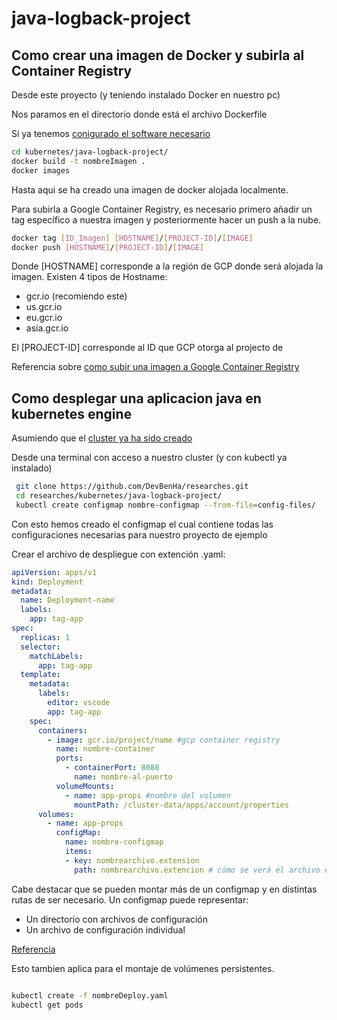 java-logback-project
===================== 
Como crear una imagen de Docker y subirla al Container Registry
--------------------------------------------------------

Desde este proyecto (y teniendo instalado Docker en nuestro pc)

Nos paramos en el directorio donde está el archivo Dockerfile

Si ya tenemos [conigurado el software necesario](https://github.com/DevBenHa/researches/wiki/Documentación#software-necesario-para-trabajar-hay-que-instalarlo)

``` bash
cd kubernetes/java-logback-project/
docker build -t nombreImagen .
docker images

```
Hasta aqui se ha creado una imagen de docker alojada localmente.

Para subirla a Google Container Registry, es necesario primero añadir un tag específico a nuestra imagen y posteriormente hacer un push a la nube.

```bash
docker tag [ID_Imagen] [HOSTNAME]/[PROJECT-ID]/[IMAGE]
docker push [HOSTNAME]/[PROJECT-ID]/[IMAGE]

```

Donde [HOSTNAME] corresponde a la región de GCP donde será alojada la imagen.
Existen 4 tipos de Hostname:
  - gcr.io (recomiendo este)
  - us.gcr.io
  - eu.gcr.io
  - asia.gcr.io

El [PROJECT-ID] corresponde al ID que GCP otorga al projecto de 

Referencia sobre  [como subir una imagen a Google Container Registry](https://cloud.google.com/container-registry/docs/pushing-and-pulling)

Como desplegar una aplicacion java en kubernetes engine
--------------------------------------------------------

 Asumiendo que el [cluster ya ha sido creado](https://github.com/DevBenHa/researches/blob/master/kubernetes/files/Como-crear-un-cluster-en-kubernetes-engine.pdf)
 
 Desde una terminal con acceso a nuestro cluster (y con kubectl ya instalado)
 
 ``` bash
  git clone https://github.com/DevBenHa/researches.git
  cd researches/kubernetes/java-logback-project/
  kubectl create configmap nombre-configmap --from-file=config-files/
```
 Con esto hemos creado el configmap el cual contiene todas las configuraciones necesarias para nuestro proyecto de ejemplo
 
 
 Crear el archivo de despliegue con extención .yaml:

``` yaml
apiVersion: apps/v1
kind: Deployment
metadata:
  name: Deployment-name
  labels:
    app: tag-app
spec:
  replicas: 1
  selector:
    matchLabels:
      app: tag-app
  template:
    metadata:
      labels:
        editor: vscode
        app: tag-app
    spec:
      containers:
        - image: gcr.io/project/name #gcp container registry
          name: nombre-container
          ports:
            - containerPort: 8080
              name: nombre-al-puerto
          volumeMounts:
            - name: app-props #nombre del volumen 
              mountPath: /cluster-data/apps/account/properties
      volumes:
        - name: app-props
          configMap:
            name: nombre-configmap
            items:
            - key: nombrearchivo.extension
              path: nombrearchivo.extencion # cómo se verá el archivo en el directorio

```
Cabe destacar que se pueden montar más de un configmap y en distintas rutas de ser necesario.
Un configmap puede representar:
  - Un directorio con archivos de configuración
  - Un archivo de configuración individual
  
  [Referencia](https://kubernetes.io/docs/tasks/configure-pod-container/configure-pod-configmap/)
  
  Esto tambien aplica para el montaje de volúmenes persistentes.
```bash

kubectl create -f nombreDeploy.yaml
kubectl get pods

```
